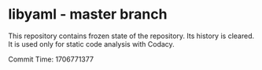 # libyaml - master branch

This repository contains frozen state of the repository.
Its history is cleared. It is used only for static code
analysis with Codacy.

Commit Time: 1706771377